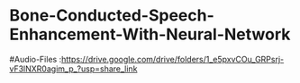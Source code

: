 # Bone-Conducted-Speech-Enhancement-With-Neural-Network

#Audio-Files :https://drive.google.com/drive/folders/1_e5pxvCOu_GRPsrj-vF3lNXR0agim_p_?usp=share_link
